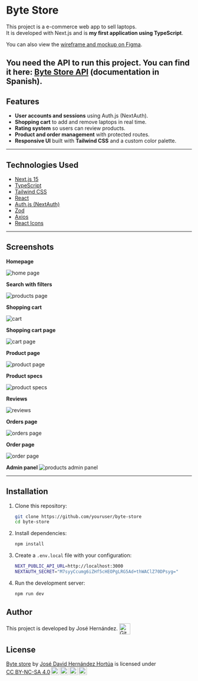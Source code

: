 # Byte Store

This project is a e-commerce web app to sell laptops.  
It is developed with Next.js and is **my first application using TypeScript**.

You can also view the <a href="https://www.figma.com/proto/0l42nS28YZPT7Lt8Gltac9/Bk?node-id=0-1&t=NgoZJeCzcoMZQjc6-1" target="_blank">wireframe and mockup on Figma</a>.

## You need the API to run this project. You can find it here: [Byte Store API](https://github.com/JoseDHernandez/ByteStore-API/tree/main) (documentation in Spanish).

## Features

- **User accounts and sessions** using Auth.js (NextAuth).
- **Shopping cart** to add and remove laptops in real time.
- **Rating system** so users can review products.
- **Product and order management** with protected routes.
- **Responsive UI** built with **Tailwind CSS** and a custom color palette.

---

## Technologies Used

- [Next.js 15](https://nextjs.org/)
- [TypeScript](https://www.typescriptlang.org/)
- [Tailwind CSS](https://tailwindcss.com/)
- [React](https://react.dev/)
- [Auth.js (NextAuth)](https://authjs.dev/)
- [Zod](https://zod.dev/)
- [Axios](https://axios-http.com/)
- [React Icons](https://react-icons.github.io/react-icons/)

---

## Screenshots

**Homepage**

![home page](https://github.com/user-attachments/assets/f8909d23-f476-49a0-877f-ac291ad89916)

**Search with filters**

![products page](https://github.com/user-attachments/assets/b885f743-dcae-4b88-a8a8-7dfea791989c)

**Shopping cart**

![cart](https://github.com/user-attachments/assets/1eebf4f2-2c29-4103-91e5-abbdacd36c3e)

**Shopping cart page**

![cart page](https://github.com/user-attachments/assets/78c753af-84c9-447a-9df8-29cd8aeb4b54)

**Product page**

![product page](https://github.com/user-attachments/assets/3dddc924-3af4-4c3a-b188-0f081cfcc9d3)

**Product specs**

![product specs](https://github.com/user-attachments/assets/95deec23-81aa-4b1c-9f00-f5350d2e26be)

**Reviews**

![reviews](https://github.com/user-attachments/assets/8a0efbe8-d453-4b3f-9ad6-6ca510f869c4)

**Orders page**

![orders page](https://github.com/user-attachments/assets/8518d828-0790-4432-a9a3-5bdadd79d587)

**Order page**

![order page](https://github.com/user-attachments/assets/562086e9-ddb2-455e-88be-dcc77a9aec66)

**Admin panel**
![products admin panel](https://github.com/user-attachments/assets/4aafb45a-545c-46f5-a1fd-682cb04f1586)

---

## Installation

1. Clone this repository:
   ```bash
   git clone https://github.com/youruser/byte-store
   cd byte-store
   ```
2. Install dependencies:
   ```bash
   npm install
   ```
3. Create a `.env.local` file with your configuration:
   ```bash
   NEXT_PUBLIC_API_URL=http://localhost:3000
   NEXTAUTH_SECRET="M7syyCcumg6iZHf5cHEOPgLRG5Ad+thWAClZ70DPsyg="
   ```
4. Run the development server:
   ```bash
   npm run dev
   ```

## Author

<p>
This project is developed by José Hernández.  <a href="https://github.com/JoseDHernandez" target="blank"><img align="center"
         src="https://img.shields.io/badge/github-181717.svg?style=for-the-badge&logo=github&logoColor=white"
         alt="GitHub" height="30"/></a>
</p>

## License

<p xmlns:cc="http://creativecommons.org/ns#" xmlns:dct="http://purl.org/dc/terms/"><a property="dct:title" rel="cc:attributionURL" href="https://github.com/JoseDHernandez/ByteStore">Byte store</a> by <a rel="cc:attributionURL dct:creator" property="cc:attributionName" href="https://github.com/JoseDHernandez">José David Hernández Hortúa</a> is licensed under <a href="https://creativecommons.org/licenses/by-nc-sa/4.0/?ref=chooser-v1" target="_blank" rel="license noopener noreferrer" style="display:inline-block;">CC BY-NC-SA 4.0<img style="height:22px!important;margin-left:3px;vertical-align:text-bottom;" src="https://mirrors.creativecommons.org/presskit/icons/cc.svg?ref=chooser-v1" alt=""><img style="height:22px!important;margin-left:3px;vertical-align:text-bottom;" src="https://mirrors.creativecommons.org/presskit/icons/by.svg?ref=chooser-v1" alt=""><img style="height:22px!important;margin-left:3px;vertical-align:text-bottom;" src="https://mirrors.creativecommons.org/presskit/icons/nc.svg?ref=chooser-v1" alt=""><img style="height:22px!important;margin-left:3px;vertical-align:text-bottom;" src="https://mirrors.creativecommons.org/presskit/icons/sa.svg?ref=chooser-v1" alt=""></a></p>
